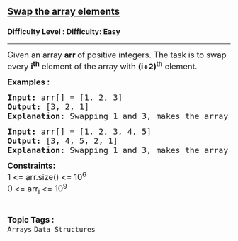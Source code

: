 <h2><a href="https://www.geeksforgeeks.org/problems/need-some-change/1?page=12&difficulty=Easy&status=unsolved&sortBy=accuracy">Swap the array elements</a></h2><h3>Difficulty Level : Difficulty: Easy</h3><hr><div class="problems_problem_content__Xm_eO"><p><span style="font-size: 18px;">Given an array <strong>arr&nbsp;</strong>of<strong>&nbsp;</strong>positive integers. The task is to swap every <strong>i<sup>th</sup></strong> element of the array with <strong>(i+2)</strong><sup>th</sup> element.</span></p>
<p><span style="font-size: 18px;"><strong>Examples :</strong></span></p>
<pre><span style="font-size: 18px;"><strong>Input: </strong>arr[] = [1, 2, 3]
<strong>Output: </strong>[3, 2, 1]
<strong>Explanation: </strong>Swapping 1 and 3, makes the array [3, 2, 1]. There is only one swap possible in this array.</span></pre>
<pre><span style="font-size: 18px;"><strong>Input: </strong>arr[] = [1, 2, 3, 4, 5]
<strong>Output: </strong>[3, 4, 5, 2, 1]
<strong>Explanation: </strong>Swapping 1 and 3, makes the array [3, 2, 1, 4, 5]. Now, swapping 2 and 4, makes the array [3, 4, 1, 2, 5]. Again,swapping 1 and 5, makes the array [3, 4, 5, 2, 1].</span></pre>
<p><span style="font-size: 18px;"><strong>Constraints:</strong><br>1 &lt;= arr.size() &lt;= 10<sup>6</sup><br>0 &lt;= arr<sub>i</sub> &lt;= 10<sup>9</sup></span></p></div><br><p><span style=font-size:18px><strong>Topic Tags : </strong><br><code>Arrays</code>&nbsp;<code>Data Structures</code>&nbsp;